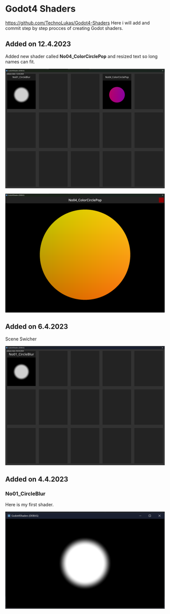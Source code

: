 # Godot4 Shaders

 https://github.com/TechnoLukas/Godot4-Shaders
 Here i will add and commit step by step procces of creating Godot shaders.

## Added on 12.4.2023

Added new shader called **No04_ColorCirclePop** and resized text so long names can fit.

![](images/Sceneswitcher2.png)

![](images/No04_ColorCirclePop.png)

## Added on 6.4.2023

Scene Swicher

![](images/Sceneswitcher.png)

## Added on 4.4.2023

### No01_CircleBlur

Here is my first shader. 

![](images/No01_CircleBlur.png)
